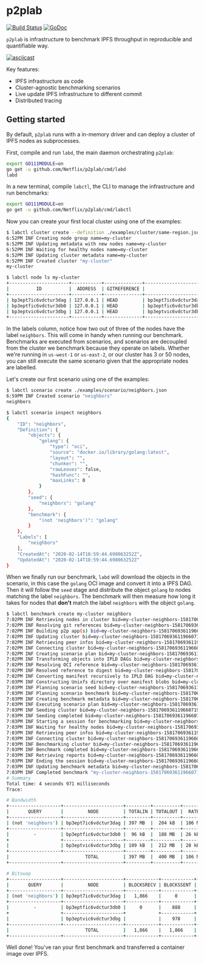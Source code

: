 # p2plab

[![Build Status](https://travis-ci.com/Netflix/p2plab.svg?branch=master)](https://travis-ci.com/Netflix/p2plab)
[![GoDoc](https://godoc.org/github.com/Netflix/p2plab?status.svg)](https://godoc.org/github.com/Netflix/p2plab)

`p2plab` is infrastructure to benchmark IPFS throughput in reproducible and quantifiable way.

[![asciicast](https://asciinema.org/a/264008.svg)](https://asciinema.org/a/264008)

Key features:

- IPFS infrastructure as code
- Cluster-agnostic benchmarking scenarios
- Live update IPFS infrastructure to different commit
- Distributed tracing

## Getting started

By default, `p2plab` runs with a in-memory driver and can deploy a cluster of IPFS nodes as subprocesses.

First, compile and run `labd`, the main daemon orchestrating `p2plab`:
```sh
export GO111MODULE=on
go get -u github.com/Netflix/p2plab/cmd/labd
labd
```

In a new terminal, compile `labctl`, the CLI to manage the infrastructure and run benchmarks:
```sh
export GO111MODULE=on
go get -u github.com/Netflix/p2plab/cmd/labctl
```

Now you can create your first local cluster using one of the examples:
```sh
$ labctl cluster create --definition ./examples/cluster/same-region.json my-cluster
6:52PM INF Creating node group name=my-cluster
6:52PM INF Updating metadata with new nodes name=my-cluster
6:52PM INF Waiting for healthy nodes name=my-cluster
6:52PM INF Updating cluster metadata name=my-cluster
6:52PM INF Created cluster "my-cluster"
my-cluster

$ labctl node ls my-cluster
+----------------------+-----------+--------------+---------------------------------------------------+----------------+----------------+
|          ID          |  ADDRESS  | GITREFERENCE |                      LABELS                       |   CREATEDAT    |   UPDATEDAT    |
+----------------------+-----------+--------------+---------------------------------------------------+----------------+----------------+
| bp3ept7ic6vdctur3dag | 127.0.0.1 | HEAD         | bp3ept7ic6vdctur3dag,t2.micro,us-west-2           | 20 seconds ago | 20 seconds ago |
| bp3eptfic6vdctur3db0 | 127.0.0.1 | HEAD         | bp3eptfic6vdctur3db0,neighbors,t2.micro,us-west-2 | 20 seconds ago | 20 seconds ago |
| bp3eptvic6vdctur3dbg | 127.0.0.1 | HEAD         | bp3eptvic6vdctur3dbg,neighbors,t2.micro,us-west-2 | 20 seconds ago | 20 seconds ago |
+----------------------+-----------+--------------+---------------------------------------------------+----------------+----------------+
```

In the labels column, notice how two out of three of the nodes have the label `neighbors`. This will come in handy when running our benchmark.
Benchmarks are executed from scenarios, and scenarios are decoupled from the cluster we benchmark because they operate on labels. Whether we're running in `us-west-1` or `us-east-2`, or our cluster has 3 or 50 nodes, you can still execute the same scenario given that the appropriate nodes are labelled.

Let's create our first scenario using one of the examples:
```sh
$ labctl scenario create ./examples/scenario/neighbors.json
6:59PM INF Created scenario "neighbors"
neighbors

$ labctl scenario inspect neighbors
{
    "ID": "neighbors",
    "Definition": {
        "objects": {
            "golang": {
                "type": "oci",
                "source": "docker.io/library/golang:latest",
                "layout": "",
                "chunker": "",
                "rawLeaves": false,
                "hashFunc": "",
                "maxLinks": 0
            }
        },
        "seed": {
            "neighbors": "golang"
        },
        "benchmark": {
            "(not 'neighbors')": "golang"
        }
    },
    "Labels": [
        "neighbors"
    ],
    "CreatedAt": "2020-02-14T18:59:44.698063252Z",
    "UpdatedAt": "2020-02-14T18:59:44.698063252Z"
}
```

When we finally run our benchmark, `labd` will download the objects in the scenario, in this case the `golang` OCI image and convert it into a IPFS DAG. Then it will follow the `seed` stage and distribute the object `golang` to nodes matching the label `neighbors`. The benchmark will then measure how long it takes for nodes that **don't** match the label `neighbors` with the object `golang`.

```sh
$ labctl benchmark create my-cluster neighbors
7:02PM INF Retrieving nodes in cluster bid=my-cluster-neighbors-1581706936119660719
7:02PM INF Resolving git references bid=my-cluster-neighbors-1581706936119660719
7:02PM INF Building p2p app(s) bid=my-cluster-neighbors-1581706936119660719 commits=["5f7c8e0d9104c76974db9640c05beec429f56e36"]
7:02PM INF Updating cluster bid=my-cluster-neighbors-1581706936119660719
7:02PM INF Retrieving peer infos bid=my-cluster-neighbors-1581706936119660719
7:02PM INF Connecting cluster bid=my-cluster-neighbors-1581706936119660719
7:02PM INF Creating scenario plan bid=my-cluster-neighbors-1581706936119660719
7:02PM INF Transforming objects into IPLD DAGs bid=my-cluster-neighbors-1581706936119660719
7:02PM INF Resolving OCI reference bid=my-cluster-neighbors-1581706936119660719 source=docker.io/library/golang:latest
7:02PM INF Resolved reference to digest bid=my-cluster-neighbors-1581706936119660719 digest=sha256:9295ba678e3764d79ac0aeabdbcf281a91933c81c8de29387d8a2f557e256cdb source=docker.io/library/golang:latest
7:02PM INF Converting manifest recursively to IPLD DAG bid=my-cluster-neighbors-1581706936119660719 digest=sha256:9295ba678e3764d79ac0aeabdbcf281a91933c81c8de29387d8a2f557e256cdb
7:03PM INF Constructing Unixfs directory over manifest blobs bid=my-cluster-neighbors-1581706936119660719 target=sha256:29c7ea58b504cee59a6f4e442867151f0763be246d5c9d06f499ac841118f93f
7:03PM INF Planning scenario seed bid=my-cluster-neighbors-1581706936119660719
7:03PM INF Planning scenario benchmark bid=my-cluster-neighbors-1581706936119660719
7:03PM INF Creating benchmark metadata bid=my-cluster-neighbors-1581706936119660719
7:03PM INF Executing scenario plan bid=my-cluster-neighbors-1581706936119660719
7:03PM INF Seeding cluster bid=my-cluster-neighbors-1581706936119660719
7:03PM INF Seeding completed bid=my-cluster-neighbors-1581706936119660719
7:03PM INF Starting a session for benchmarking bid=my-cluster-neighbors-1581706936119660719
7:03PM INF Waiting for healthy nodes bid=my-cluster-neighbors-1581706936119660719
7:03PM INF Retrieving peer infos bid=my-cluster-neighbors-1581706936119660719
7:03PM INF Connecting cluster bid=my-cluster-neighbors-1581706936119660719
7:03PM INF Benchmarking cluster bid=my-cluster-neighbors-1581706936119660719
7:03PM INF Benchmark completed bid=my-cluster-neighbors-1581706936119660719
7:03PM INF Retrieving reports bid=my-cluster-neighbors-1581706936119660719
7:03PM INF Ending the session bid=my-cluster-neighbors-1581706936119660719
7:03PM INF Updating benchmark metadata bid=my-cluster-neighbors-1581706936119660719
7:03PM INF Completed benchmark "my-cluster-neighbors-1581706936119660719"
# Summary
Total time: 4 seconds 971 milliseconds
Trace:

# Bandwidth
+-------------------+----------------------+---------+----------+----------+----------+
|       QUERY       |         NODE         | TOTALIN | TOTALOUT |  RATEIN  | RATEOUT  |
+-------------------+----------------------+---------+----------+----------+----------+
| (not 'neighbors') | bp3ept7ic6vdctur3dag | 397 MB  |  204 kB  | 106 MB/s | 54 kB/s  |
+-------------------+----------------------+---------+----------+----------+----------+
|         -         | bp3eptfic6vdctur3db0 |  96 kB  |  188 MB  | 26 kB/s  | 52 MB/s  |
+                   +----------------------+---------+----------+----------+----------+
|                   | bp3eptvic6vdctur3dbg | 109 kB  |  212 MB  | 28 kB/s  | 55 MB/s  |
+-------------------+----------------------+---------+----------+----------+----------+
|                            TOTAL         | 397 MB  |  400 MB  | 106 MB/s | 107 MB/s |
+-------------------+----------------------+---------+----------+----------+----------+

# Bitswap
+-------------------+----------------------+------------+------------+-----------+----------+----------+---------+
|       QUERY       |         NODE         | BLOCKSRECV | BLOCKSSENT | DUPBLOCKS | DATARECV | DATASENT | DUPDATA |
+-------------------+----------------------+------------+------------+-----------+----------+----------+---------+
| (not 'neighbors') | bp3ept7ic6vdctur3dag |   1,866    |     0      |     2     |  481 MB  |   0 B    | 263 kB  |
+-------------------+----------------------+------------+------------+-----------+----------+----------+---------+
|         -         | bp3eptfic6vdctur3db0 |     0      |    888     |     0     |   0 B    |  228 MB  |   0 B   |
+                   +----------------------+            +------------+           +          +----------+         +
|                   | bp3eptvic6vdctur3dbg |            |    978     |           |          |  252 MB  |         |
+-------------------+----------------------+------------+------------+-----------+----------+----------+---------+
|                            TOTAL         |   1,866    |   1,866    |     2     |  481 MB  |  481 MB  | 263 kB  |
+-------------------+----------------------+------------+------------+-----------+----------+----------+---------+
```

Well done! You've ran your first benchmark and transferred a container image over IPFS.
